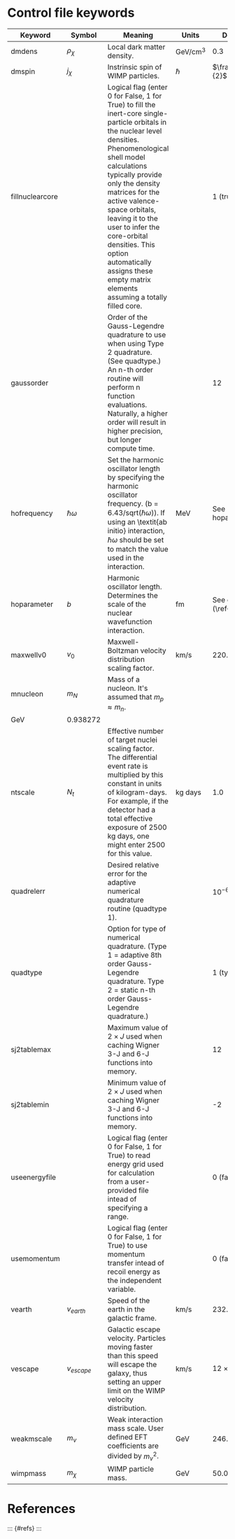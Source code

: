 # Control file keywords

| Keyword | Symbol | Meaning | Units | Default |
| --------- | --- | --------------------------- | ---- | ----- |
| dmdens  | $\rho_\chi$ | Local dark matter density. | GeV/cm$^3$ | 0.3 |
| dmspin  | $j_\chi$    | Instrinsic spin of WIMP particles. | $\hbar$ | $\frac{1}{2}$ |
| fillnuclearcore | | Logical flag (enter 0 for False, 1 for True) to fill the inert-core single-particle orbitals in the nuclear level densities. Phenomenological shell model calculations typically provide only the density matrices for the active valence-space orbitals, leaving it to the user to infer the core-orbital densities. This option automatically assigns these empty matrix elements assuming a totally filled core. | | 1 (true) |
| gaussorder | | Order of the Gauss-Legendre quadrature to use when using Type 2 quadrature. (See quadtype.) An n-th order routine will perform n function evaluations.  Naturally, a higher order will result in higher precision, but longer compute time. | | 12 |
| hofrequency | $\hbar \omega$ | Set the harmonic oscillator length by specifying the harmonic oscillator frequency. (b = 6.43/sqrt($\hbar\omega$)). If using an \textit{ab initio} interaction, $\hbar \omega$ should be set to match the value used in the interaction. | MeV | See hoparameter. |
| hoparameter | $b$ | Harmonic oscillator length. Determines the scale of the nuclear wavefunction interaction. | fm | See eqn. (\ref{bho}). |
|  maxwellv0 | $v_0$ | Maxwell-Boltzman velocity distribution scaling factor. | km/s | 220.0 |
|  mnucleon | $m_N$ | Mass of a nucleon. It's assumed that $m_p\approx m_n$. |
  GeV | 0.938272 |
|  ntscale | $N_t$ | Effective number of target nuclei scaling factor. The differential event rate is multiplied by this constant in units of kilogram-days. For example, if the detector had a total effective exposure of 2500 kg days, one might enter 2500 for this value. | kg days | 1.0 |
|  quadrelerr |  | Desired relative error for the adaptive numerical quadrature routine (quadtype 1).  | | $10^{-6}$ |
|  quadtype | | Option for type of numerical quadrature. (Type 1 = adaptive 8th order Gauss-Legendre quadrature.  Type 2 = static n-th order Gauss-Legendre quadrature.) || 1 (type 1) |
|  sj2tablemax | | Maximum value of $2\times J$ used when caching Wigner 3-J and 6-J functions into memory. | | 12 |
|  sj2tablemin | | Minimum value of $2\times J$ used when caching Wigner 3-J and 6-J functions into memory. | | -2 |
|  useenergyfile | | Logical flag (enter 0 for False, 1 for True) to read energy grid used for calculation from a user-provided file intead of specifying a range. | | 0 (false) |
|  usemomentum | | Logical flag (enter 0 for False, 1 for True) to use momentum transfer intead of recoil energy as the independent variable. | |0 (false) |
|  vearth | $v_{earth}$ | Speed of the earth in the galactic frame. | km/s | 232.0 |
|  vescape | $v_{escape}$ | Galactic escape velocity. Particles moving faster than this speed will escape the galaxy, thus setting an upper limit on the WIMP velocity distribution. | km/s | 12 $\times\ v_{scale}$ |
|  weakmscale | $m_v$ | Weak interaction mass scale. User defined EFT coefficients are divided by $m_v^2$. | GeV | 246.2 |
|  wimpmass | $m_\chi$ | WIMP particle mass. | GeV | 50.0 |

# References

::: {#refs}
:::
